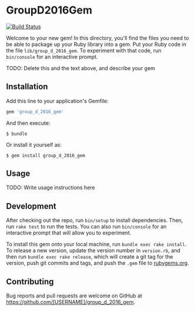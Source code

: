 # GroupD2016Gem

[![Build Status](https://travis-ci.org/mori07/group_d_2016_gem.svg?branch=master)](https://travis-ci.org/mori07/group_d_2016_gem)

Welcome to your new gem! In this directory, you'll find the files you need to be able to package up your Ruby library into a gem. Put your Ruby code in the file `lib/group_d_2016_gem`. To experiment with that code, run `bin/console` for an interactive prompt.

TODO: Delete this and the text above, and describe your gem

## Installation

Add this line to your application's Gemfile:

```ruby
gem 'group_d_2016_gem'
```

And then execute:

    $ bundle

Or install it yourself as:

    $ gem install group_d_2016_gem

## Usage

TODO: Write usage instructions here

## Development

After checking out the repo, run `bin/setup` to install dependencies. Then, run `rake test` to run the tests. You can also run `bin/console` for an interactive prompt that will allow you to experiment.

To install this gem onto your local machine, run `bundle exec rake install`. To release a new version, update the version number in `version.rb`, and then run `bundle exec rake release`, which will create a git tag for the version, push git commits and tags, and push the `.gem` file to [rubygems.org](https://rubygems.org).

## Contributing

Bug reports and pull requests are welcome on GitHub at https://github.com/[USERNAME]/group_d_2016_gem.

